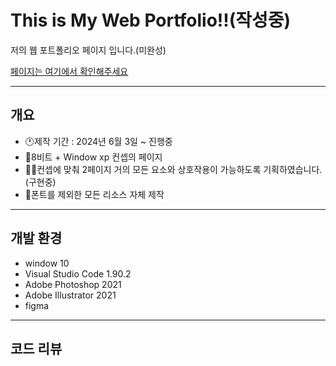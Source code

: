 # This is My Web Portfolio!!(작성중)

저의 웹 포트폴리오 페이지 입니다.(미완성)

[페이지는 여기에서 확인해주세요](https://gwanhoyun.github.io/portfolio/)

-----

## 개요

  + 🕐제작 기간 :  2024년 6월 3일 ~ 진행중
  + 🎨8비트 + Window xp 컨셉의 페이지
  + 👨‍💻컨셉에 맞춰 2페이지 거의 모든 요소와 상호작용이 가능하도록 기획하였습니다.(구현중)
  + 🎨폰트를 제외한 모든 리소스 자체 제작

-----

## 개발 환경

  + window 10
  + Visual Studio Code 1.90.2
  + Adobe Photoshop 2021
  + Adobe Illustrator 2021
  + figma

-----

## 코드 리뷰

  
